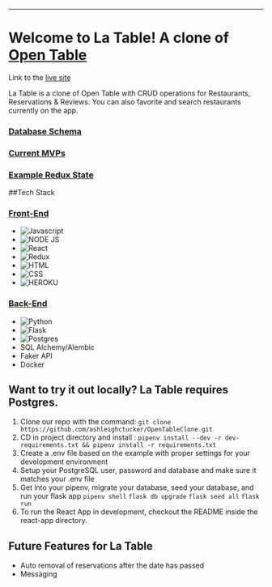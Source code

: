 ***

# Welcome to La Table! A clone of [Open Table](https://www.opentable.com)

Link to the [live site](https://la-table.herokuapp.com/)

La Table is a clone of Open Table with CRUD operations for Restaurants, Reservations & Reviews. You can also favorite and search restaurants currently on the app. 

### [Database Schema](https://github.com/ashleighctucker/OpenTableClone/wiki/Database-Schema-&-Breakdowns)

### [Current MVPs](https://github.com/ashleighctucker/OpenTableClone/wiki/Feature-List)

### [Example Redux State](https://github.com/ashleighctucker/OpenTableClone/wiki/Redux-State)


##Tech Stack

### [Front-End](https://github.com/ashleighctucker/OpenTableClone/wiki/Frontend-Routes)

* ![Javascript](https://img.shields.io/badge/JavaScript-F7DF1E?style=for-the-badge&logo=javascript&logoColor=black) 
* ![NODE JS](https://img.shields.io/badge/Node.js-43853D?style=for-the-badge&logo=node.js&logoColor=white)
* ![React](https://img.shields.io/badge/React-20232A?style=for-the-badge&logo=react&logoColor=61DAFB)
* ![Redux](https://img.shields.io/badge/Redux-593D88?style=for-the-badge&logo=redux&logoColor=white)
* ![HTML](https://img.shields.io/badge/HTML-239120?style=for-the-badge&logo=html5&logoColor=white)
* ![CSS](https://img.shields.io/badge/CSS-239120?&style=for-the-badge&logo=css3&logoColor=white)
* ![HEROKU](https://img.shields.io/badge/Heroku-430098?style=for-the-badge&logo=heroku&logoColor=white)

### [Back-End](https://github.com/ashleighctucker/OpenTableClone/wiki/API-Backend-Routes)
* ![Python](https://img.shields.io/badge/Python-14354C?style=for-the-badge&logo=python&logoColor=white)
* ![Flask](https://img.shields.io/badge/Flask-000000?style=for-the-badge&logo=flask&logoColor=white)
* ![Postgres](https://img.shields.io/badge/PostgreSQL-316192?style=for-the-badge&logo=postgresql&logoColor=white)
* SQL Alchemy/Alembic
* Faker API
* Docker

## Want to try it out locally? La Table requires Postgres.

1. Clone our repo with the command: `git clone https://github.com/ashleighctucker/OpenTableClone.git`
2. CD in project directory and install : `pipenv install --dev -r dev-requirements.txt && pipenv install -r requirements.txt`
3. Create a .env file based on the example with proper settings for your development environment
4. Setup your PostgreSQL user, password and database and make sure it matches your .env file
5. Get into your pipenv, migrate your database, seed your database, and run your flask app
  `pipenv shell`
  `flask db upgrade`
  `flask seed all`
  `flask run`
6. To run the React App in development, checkout the README inside the react-app directory.


## Future Features for La Table 

* Auto removal of reservations after the date has passed 
* Messaging


